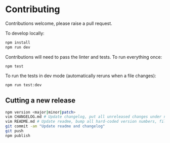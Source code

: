# Contributing

Contributions welcome, please raise a pull request.

To develop locally:

```bash
npm install
npm run dev
```

Contributions will need to pass the linter and tests. To run everything once:

```
npm test
```

To run the tests in dev mode (automatically reruns when a file changes):

```
npm run test:dev
```

## Cutting a new release

```bash
npm version <major|minor|patch>
vim CHANGELOG.md # Update changelog, put all unreleased changes under new heading.
vim README.md # Update readme, bump all hard-coded version numbers, file size if necessary.
git commit -am "Update readme and changelog"
git push
npm publish
```
